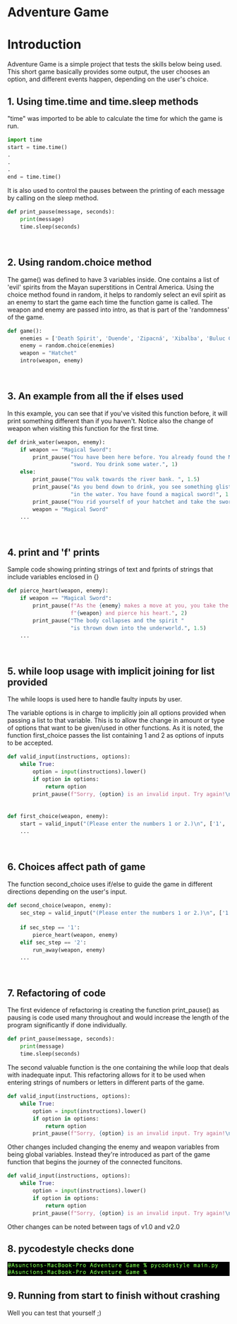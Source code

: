 # Adventure Game
# Introduction 

Adventure Game is a simple project that tests the skills below being used. This short game basically provides some output, the user chooses an option, and different events happen, depending on the user's choice. 
<br>
## 1. Using time.time and time.sleep methods

"time" was imported to be able to calculate the time for which the game is run.

```Python
import time
start = time.time()
.
.
.
end = time.time()
```
It is also used to control the pauses between the printing of each message by calling on the sleep method.

```Python
def print_pause(message, seconds):
    print(message)
    time.sleep(seconds)
```


<br>

## 2. Using random.choice method

The game() was defined to have 3 variables inside. One contains a list of 'evil' spirits from the Mayan superstitions in Central America. Using the choice method found in random, it helps to randomly select an evil spirit as an enemy to start the game each time the function game is called. The weapon and enemy are passed into intro, as that is part of the 'randomness' of the game. 

```Python
def game():
    enemies = ['Death Spirit', 'Duende', 'Zipacná', 'Xibalba', 'Buluc Chabtan']
    enemy = random.choice(enemies)
    weapon = "Hatchet"
    intro(weapon, enemy)
```


<br>

## 3. An example from all the if elses used

In this example, you can see that if you've visited this function before, it will print something different than if you haven't. Notice also the change of weapon when visiting this function for the first time.

```Python
def drink_water(weapon, enemy):
    if weapon == "Magical Sword":
        print_pause("You have been here before. You already found the Magical "
                    "sword. You drink some water.", 1)
    else:
        print_pause("You walk towards the river bank. ", 1.5)
        print_pause("As you bend down to drink, you see something glistening "
                    "in the water. You have found a magical sword!", 1.5)
        print_pause("You rid yourself of your hatchet and take the sword.", 2)
        weapon = "Magical Sword"
    ...
```


<br>

## 4. print and 'f' prints

Sample code showing printing strings of text and fprints of strings that include variables enclosed in {}

```Python
def pierce_heart(weapon, enemy):
    if weapon == "Magical Sword":
        print_pause(f"As the {enemy} makes a move at you, you take the "
                    f"{weapon} and pierce his heart.", 2)
        print_pause("The body collapses and the spirit "
                    "is thrown down into the underworld.", 1.5)
    ...
```
<br>

## 5. while loop usage with implicit joining for list provided

The while loops is used here to handle faulty inputs by user. 

The variable options is in charge to implicitly join all options provided when passing a list to that variable. This is to allow the change in amount or type of options that want to be given/used in other functions. As it is noted, the function first_choice passes the list containing 1 and 2 as options of inputs to be accepted.

```Python
def valid_input(instructions, options):
    while True:
        option = input(instructions).lower()
        if option in options:
            return option
        print_pause(f"Sorry, {option} is an invalid input. Try again!\n", 1.5)


def first_choice(weapon, enemy):
    start = valid_input("(Please enter the numbers 1 or 2.)\n", ['1', '2'])
    ...
```


<br>

## 6. Choices affect path of game

The function second_choice uses if/else to guide the game in different directions depending on the user's input.

```Python
def second_choice(weapon, enemy):
    sec_step = valid_input("(Please enter the numbers 1 or 2.)\n", ['1', '2'])

    if sec_step == '1':
        pierce_heart(weapon, enemy)
    elif sec_step == '2':
        run_away(weapon, enemy)
    ...
```


<br>

## 7. Refactoring of code

The first evidence of refactoring is creating the function print_pause() as pausing is code used many throughout and would increase the length of the program significantly if done individually. 

```Python
def print_pause(message, seconds):
    print(message)
    time.sleep(seconds)
```

The second valuable function is the one containing the while loop that deals with inadequate input. This refactoring allows for it to be used when entering strings of numbers or letters in different parts of the game.

```Python
def valid_input(instructions, options):
    while True:
        option = input(instructions).lower()
        if option in options:
            return option
        print_pause(f"Sorry, {option} is an invalid input. Try again!\n", 1.5)
```

Other changes included changing the enemy and weapon variables from being global variables. Instead they're introduced as part of the game function that begins the journey of the connected funcitons. 

```Python
def valid_input(instructions, options):
    while True:
        option = input(instructions).lower()
        if option in options:
            return option
        print_pause(f"Sorry, {option} is an invalid input. Try again!\n", 1.5)    
 ```
 
 Other changes can be noted between tags of v1.0 and v2.0
<br>

## 8. pycodestyle checks done

![pycheck.png](https://github.com/codeandwine/AdventureGame/blob/main/pycheck.png)
<br>

## 9. Running from start to finish without crashing

Well you can test that yourself ;)
